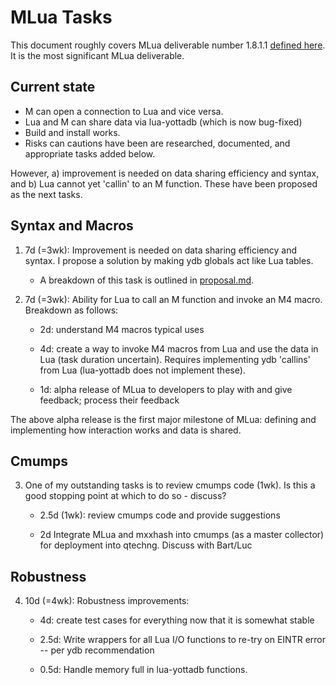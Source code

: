 # MLua Tasks

This document roughly covers MLua deliverable number 1.8.1.1 [defined here](https://dev.anet.be/doc/brocade/mlua/html/mlua.html#embedding-m-in-lua). It is the most significant MLua deliverable.

## Current state

- M can open a connection to Lua and vice versa.
- Lua and M can share data via lua-yottadb (which is now bug-fixed)
- Build and install works.
- Risks can cautions have been are researched, documented, and appropriate tasks added below.

However, a) improvement is needed on data sharing efficiency and syntax, and b) Lua cannot yet 'callin' to an M function. These have been proposed as the next tasks.

## Syntax and Macros

1. 7d (=3wk): Improvement is needed on data sharing efficiency and syntax. I propose a solution by making ydb globals act like Lua tables.
   - A breakdown of this task is outlined in [proposal.md](./proposal.md).
2. 7d (=3wk): Ability for Lua to call an M function and invoke an M4 macro. Breakdown as follows:

   - 2d: understand M4 macros typical uses
   
   - 4d: create a way to invoke M4 macros from Lua and use the data in Lua (task duration uncertain). Requires implementing ydb 'callins' from Lua (lua-yottadb does not implement these).
   
   - 1d: alpha release of MLua to developers to play with and give feedback; process their feedback

The above alpha release is the first major milestone of MLua: defining and implementing how interaction works and data is shared.

## Cmumps

3. One of my outstanding tasks is to review cmumps code (1wk). Is this a good stopping point at which to do so - discuss?

   - 2.5d (1wk): review cmumps code and provide suggestions

   - 2d Integrate MLua and mxxhash into cmumps (as a master collector) for deployment into qtechng. Discuss with Bart/Luc


## Robustness

4. 10d (=4wk): Robustness improvements:

   - 4d: create test cases for everything now that it is somewhat stable

   - 2.5d: Write wrappers for all Lua I/O functions to re-try on EINTR error -- per ydb recommendation

   - 0.5d: Handle memory full in lua-yottadb functions.


